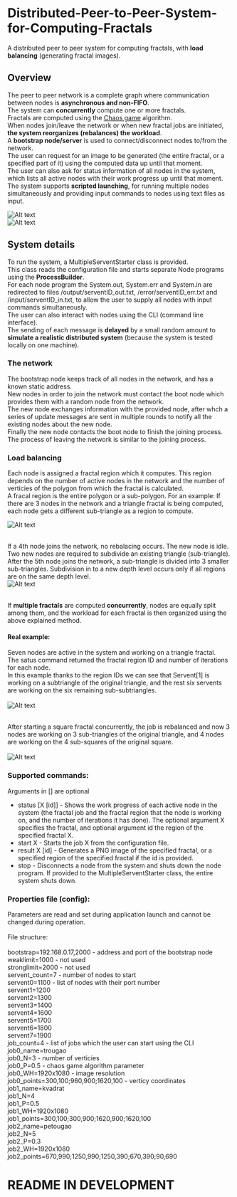# Distributed-Peer-to-Peer-System-for-Computing-Fractals
A distributed peer to peer system for computing fractals, with <b>load balancing</b> (generating fractal images). 

## Overview
The peer to peer network is a complete graph where communication between nodes is <b>asynchronous and non-FIFO</b>.<br>
The system can <b>concurrently</b> compute one or more fractals. <br>
Fractals are computed using the [Chaos game](https://en.wikipedia.org/wiki/Chaos_game) algorithm. <br>
When nodes join/leave the network or when new fractal jobs are initiated, <b>the system reorganizes (rebalances) the workload</b>. <br>
A <b>bootstrap node/server</b> is used to connect/disconnect nodes to/from the network. <br>
The user can request for an image to be generated (the entire fractal, or a specified part of it) using the computed data up until that moment. <br>
The user can also ask for status information of all nodes in the system, which lists all active nodes with their work progress up until that moment. <br>
The system supports <b>scripted launching</b>, for running multiple nodes simultaneously and providing input commands to nodes using text files as input. <br>

![Alt text](slika6.png?raw=true "")<br>
![Alt text](slika3.png?raw=true "")<br>

## System details
To run the system, a MultipleServentStarter class is provided.<br> This class reads the configuration file and starts separate Node programs using the <b>ProcessBuilder</b>.<br>
For each node program the System.out, System.err and System.in are redirected to files /output/serventID_out.txt, /error/serventID_err.txt and /input/serventID_in.txt, to allow the user to supply all nodes with input commands simultaneously.<br>
The user can also interact with nodes using the CLI (command line interface).<br>
The sending of each message is <b>delayed</b> by a small random amount to <b>simulate a realistic distributed system</b> (because the system is tested locally on one machine).<br>

### The network
The bootstrap node keeps track of all nodes in the network, and has a known static address. <br>
New nodes in order to join the network must contact the boot node which provides them with a random node from the network. <br>
The new node exchanges information with the provided node, after whch a series of update messages are sent in multiple rounds to notify all the existing nodes about the new node. <br>
Finally the new node contacts the boot node to finish the joining process. <br>
The process of leaving the network is similar to the joining process. <br>

### Load balancing

Each node is assigned a fractal region which it computes. This region depends on the number of active nodes in the network and the number of verticies of the polygon from which the fractal is calculated.<br>
A fracal region is the entire polygon or a sub-polygon. For an example:
If there are 3 nodes in the network and a triangle fractal is being computed, each node gets a different sub-triangle as a region to compute. <br>

![Alt text](images/frac1.png?raw=true "")<br><br>

If a 4th node joins the network, no rebalacing occurs. The new node is idle. Two new nodes are required to subdivide an existing triangle (sub-triangle). <br>
After the 5th node joins the network, a sub-triangle is divided into 3 smaller sub-triangles. Subdivision in to a new depth level occurs only if all regions are on the same depth level.<br>
![Alt text](images/frac2.png?raw=true "")<br><br>

If <b>multiple fractals</b> are computed <b>concurrently</b>, nodes are equally split among them, and the workload for each fractal is then organized using the above explained method. 

#### Real example:
Seven nodes are active in the system and working on a triangle fractal. <br>
The satus command returned the fractal region ID and number of iterations for each node. <br>
In this example thanks to the region IDs we can see that Servent\[1\] is working on a subtriangle of the original triangle, and the rest six servents are working on the six remaining sub-subtriangles. <br><br>
![Alt text](images/dedeasd.png?raw=true "")<br><br>

After starting a square fractal concurrently, the job is rebalanced and now 3 nodes are working on 3 sub-triangles of the original triangle, and 4 nodes are working on the 4 sub-squares of the original square. <br><br>
![Alt text](images/dedeasd1.png?raw=true "")<br>

### Supported commands:
Arguments in \[\] are optional
* status \[X \[id\]\] - Shows the work progress of each active node in the system (the fractal job and the fractal region that the node is working on, and the number of iterations it has done). The optional argument X specifies the fractal, and optional argument id the region of the specified fractal X.
* start X - Starts the job X from the configuration file.
* result X \[id\] - Generates a PNG image of the specified fractal, or a specified region of the specified fractal if the id is provided.
* stop - Disconnects a node from the system and shuts down the node program. If provided to the MultipleServentStarter class, the entire system shuts down.

### Properties file (config):
Parameters are read and set during application launch and cannot be changed during operation.<br><br>
File structure:<br><br>
bootstrap=192.168.0.17,2000 - address and port of the bootstrap node<br>
weaklimit=1000 - not used<br>
stronglimit=2000 - not used<br>
servent_count=7 - number of nodes to start<br>
servent0=1100 - list of nodes with their port number<br>
servent1=1200<br>
servent2=1300<br>
servent3=1400<br>
servent4=1600<br>
servent5=1700<br>
servent6=1800<br>
servent7=1900<br>
job_count=4 - list of jobs which the user can start using the CLI<br>
job0_name=trougao<br>
job0_N=3 - number of verticies<br>
job0_P=0.5 - chaos game algorithm parameter<br>
job0_WH=1920x1080 - image resolution<br>
job0_points=300,100;960,900;1620,100 - verticy coordinates<br>
job1_name=kvadrat<br>
job1_N=4<br>
job1_P=0.5<br>
job1_WH=1920x1080<br>
job1_points=300,100;300,900;1620,900;1620,100<br>
job2_name=petougao<br>
job2_N=5<br>
job2_P=0.3<br>
job2_WH=1920x1080<br>
job2_points=670,990;1250,990;1250,390;670,390;90,690<br>

# README IN DEVELOPMENT
